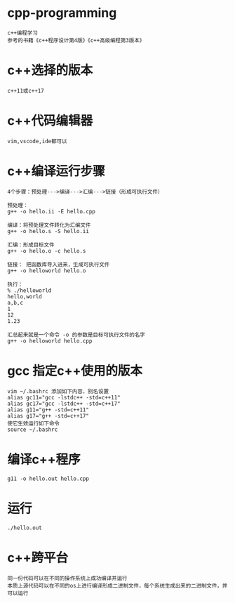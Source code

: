 # cpp-programming

    c++编程学习
    参考的书籍《c++程序设计第4版》《c++高级编程第3版本》

# c++选择的版本

    c++11或c++17

# c++代码编辑器

    vim,vscode,ide都可以

# c++编译运行步骤

    4个步骤：预处理--->编译--->汇编--->链接（形成可执行文件）

    预处理：
    g++ -o hello.ii -E hello.cpp

    编译：将预处理文件转化为汇编文件
    g++ -o hello.s -S hello.ii

    汇编：形成目标文件
    g++ -o hello.o -c hello.s

    链接： 把函数库导入进来，生成可执行文件
    g++ -o helloworld hello.o

    执行：
    % ./helloworld
    hello,world
    a,b,c
    1
    12
    1.23

    汇总起来就是一个命令 -o 的参数是目标可执行文件的名字
    g++ -o helloworld hello.cpp

# gcc 指定c++使用的版本

    vim ~/.bashrc 添加如下内容，别名设置
    alias gc11="gcc -lstdc++ -std=c++11"
    alias gc17="gcc -lstdc++ -std=c++17"
    alias g11="g++ -std=c++11"
    alias g17="g++ -std=c++17"
    使它生效运行如下命令
    source ~/.bashrc

# 编译c++程序

    g11 -o hello.out hello.cpp

# 运行

    ./hello.out

# c++跨平台

    同一份代码可以在不同的操作系统上成功编译并运行
    本质上源代码可以在不同的os上进行编译形成二进制文件，每个系统生成出来的二进制文件，并可以运行
